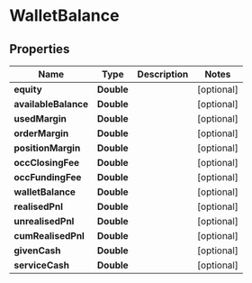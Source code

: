 # WalletBalance

## Properties
Name | Type | Description | Notes
------------ | ------------- | ------------- | -------------
**equity** | **Double** |  |  [optional]
**availableBalance** | **Double** |  |  [optional]
**usedMargin** | **Double** |  |  [optional]
**orderMargin** | **Double** |  |  [optional]
**positionMargin** | **Double** |  |  [optional]
**occClosingFee** | **Double** |  |  [optional]
**occFundingFee** | **Double** |  |  [optional]
**walletBalance** | **Double** |  |  [optional]
**realisedPnl** | **Double** |  |  [optional]
**unrealisedPnl** | **Double** |  |  [optional]
**cumRealisedPnl** | **Double** |  |  [optional]
**givenCash** | **Double** |  |  [optional]
**serviceCash** | **Double** |  |  [optional]
